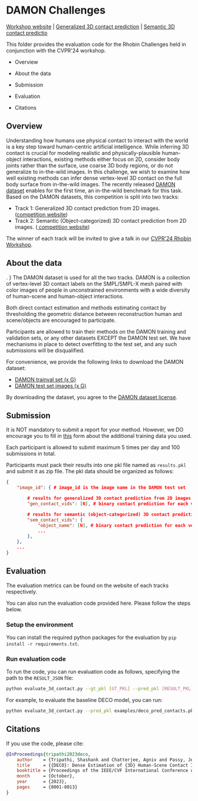 # DAMON Challenges

[Workshop website](https://rhobin-challenge.github.io/) | [Generalized 3D contact prediction]() | [Semantic 3D contact predictio]()

This folder provides the evaluation code for the Rhobin Challenges held in conjunction with the CVPR'24 workshop.

- Overview

- About the data

- Submission

- Evaluation

- Citations

## Overview

Understanding how humans use physical contact to interact with the world is a key step toward human-centric
artificial intelligence. While inferring 3D contact is crucial for modeling realistic and physically-plausible
human-object interactions, existing methods either focus on 2D, consider body joints rather than the surface, use
coarse 3D body regions, or do not generalize to in-the-wild images. In this challenge, we wish to examine how
well existing methods can infer dense vertex-level 3D contact on the full body surface from in-the-wild images. The
recently released <a href="https://deco.is.tue.mpg.de/">DAMON dataset</a> enables for the first time, an in-the-wild
benchmark for this task. Based on the DAMON datasets, this competition is split into two tracks:

- Track 1: Generalized 3D contact prediction from 2D images. (<a href="../competitions/9336">competition website</a>)
- Track 2: Semantic (Object-categorized) 3D contact prediction from 2D images. (<a href="../competitions/9336">
  competition website</a>)

The winner of each track will be invited to give a talk in our <a href="https://rhobin-challenge.github.io/index.html">
CVPR'24 Rhobin Workshop</a>.

## About the data
.
}
The DAMON dataset is used for all the two tracks. DAMON is a collection of vertex-level 3D contact labels on the SMPL/SMPL-X mesh paired with color images of people in unconstrained environments with a wide diversity of human-scene and human-object interactions.

Both direct contact estimation and methods estimating contact by thresholding the geometric distance between reconstruction human and scene/objects are encouraged to participate.

Participants are allowed to train their methods on the DAMON training and validation sets, or any other datasets EXCEPT the DAMON test set. We have mechanisms in place to detect overfitting to the test set, and any such submissions will be disqualified.

For convenience, we provide the following links to download the DAMON dataset:

- [DAMON trainval set (x G)](#)
- [DAMON test set images (x G)](#)

By downloading the dataset, you agree to the [DAMON dataset license](https://deco.is.tue.mpg.de/license.html).

## Submission

It is NOT mandatory to submit a report for your method. However, we DO encourage you to fill in [this](#) form about the additional training data you used.

Each participant is allowed to submit maximum 5 times per day and 100 submissions in total.

Participants must pack their results into one pkl file named as `results.pkl` and submit it as zip file. The pkl data should be organized as follows:

```json
{
    "image_id": { # image_id is the image name in the DAMON test set

        # results for generalized 3D contact prediction from 2D images (Track 1)
        "gen_contact_vids": [N], # binary contact prediction for each vertex, N is the number of vertices

        # results for semantic (object-categorized) 3D contact prediction from 2D images (Track 2)
        "sem_contact_vids": {
            "object_name": [N], # binary contact prediction for each vertex, N is the number of vertices
            ...
        },
    },
    ...
}
```

## Evaluation 

The evaluation metrics can be found on the website of each tracks respectively.

You can also run the evaluation code provided here. Please follow the steps below.

### Setup the environment
You can install the required python packages for the evaluation by `pip install -r requirements.txt`.

### Run evaluation code
To run the code, you can run evaluation code as follows, specifying the path to the ```RESULT_JSON``` file:
```bash
python evaluate_3d_contact.py --gt_pkl [GT_PKL] --pred_pkl [RESULT_PKL]
```
For example, to evaluate the baseline DECO model, you can run:
```bash 
python evaluate_3d_contact.py --pred_pkl examples/deco_pred_contacts.pkl --gt_pkl examples/deco_gt_contacts.pkl
```

## Citations
If you use the code, please cite:
```bibtex
@InProceedings{tripathi2023deco,
    author    = {Tripathi, Shashank and Chatterjee, Agniv and Passy, Jean-Claude and Yi, Hongwei and Tzionas, Dimitrios and Black, Michael J.},
    title     = {{DECO}: Dense Estimation of {3D} Human-Scene Contact In The Wild},
    booktitle = {Proceedings of the IEEE/CVF International Conference on Computer Vision (ICCV)},
    month     = {October},
    year      = {2023},
    pages     = {8001-8013}
}